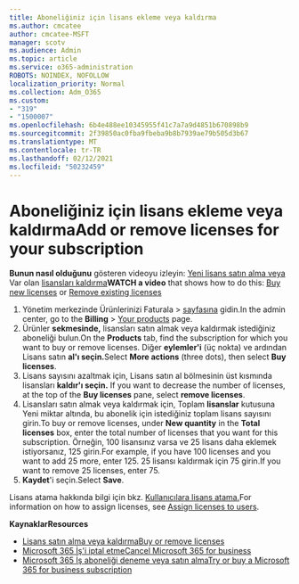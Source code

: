 ```yaml
---
title: Aboneliğiniz için lisans ekleme veya kaldırma
ms.author: cmcatee
author: cmcatee-MSFT
manager: scotv
ms.audience: Admin
ms.topic: article
ms.service: o365-administration
ROBOTS: NOINDEX, NOFOLLOW
localization_priority: Normal
ms.collection: Adm_O365
ms.custom:
- "319"
- "1500007"
ms.openlocfilehash: 6b4e488ee10345955f41c7a7a9d4851b670898b9
ms.sourcegitcommit: 2f39850ac0fba9fbeba9b8b7939ae79b505d3b67
ms.translationtype: MT
ms.contentlocale: tr-TR
ms.lasthandoff: 02/12/2021
ms.locfileid: "50232459"
---
```

# <a name="add-or-remove-licenses-for-your-subscription"></a><span data-ttu-id="5b964-102">Aboneliğiniz için lisans ekleme veya kaldırma</span><span class="sxs-lookup"><span data-stu-id="5b964-102">Add or remove licenses for your subscription</span></span>

<span data-ttu-id="5b964-103">**Bunun nasıl olduğunu** gösteren videoyu izleyin: [Yeni lisans satın alma veya](https://go.microsoft.com/fwlink/p/?linkid=2154857) Var olan [lisansları kaldırma](https://go.microsoft.com/fwlink/p/?linkid=2154938)</span><span class="sxs-lookup"><span data-stu-id="5b964-103">**WATCH a video** that shows how to do this: [Buy new licenses](https://go.microsoft.com/fwlink/p/?linkid=2154857) or [Remove existing licenses](https://go.microsoft.com/fwlink/p/?linkid=2154938)</span></span>

1. <span data-ttu-id="5b964-104">Yönetim merkezinde Ürünlerinizi Faturala   >  [sayfasına](https://go.microsoft.com/fwlink/p/?linkid=842054) gidin.</span><span class="sxs-lookup"><span data-stu-id="5b964-104">In the admin center, go to the **Billing** > [Your products](https://go.microsoft.com/fwlink/p/?linkid=842054) page.</span></span>
2. <span data-ttu-id="5b964-105">Ürünler **sekmesinde,** lisansları satın almak veya kaldırmak istediğiniz aboneliği bulun.</span><span class="sxs-lookup"><span data-stu-id="5b964-105">On the **Products** tab, find the subscription for which you want to buy or remove licenses.</span></span> <span data-ttu-id="5b964-106">Diğer **eylemler'i** (üç nokta) ve ardından Lisans satın **al'ı seçin.**</span><span class="sxs-lookup"><span data-stu-id="5b964-106">Select **More actions** (three dots), then select **Buy licenses**.</span></span>
3. <span data-ttu-id="5b964-107">Lisans sayısını azaltmak için, Lisans satın al bölmesinin üst kısmında lisansları **kaldır'ı seçin.** </span><span class="sxs-lookup"><span data-stu-id="5b964-107">If you want to decrease the number of licenses, at the top of the **Buy licenses** pane, select **remove licenses**.</span></span>
4. <span data-ttu-id="5b964-108">Lisansları satın almak veya kaldırmak için,  Toplam **lisanslar** kutusuna Yeni miktar altında, bu abonelik için istediğiniz toplam lisans sayısını girin.</span><span class="sxs-lookup"><span data-stu-id="5b964-108">To buy or remove licenses, under **New quantity** in the **Total licenses** box, enter the total number of licenses that you want for this subscription.</span></span> <span data-ttu-id="5b964-109">Örneğin, 100 lisansınız varsa ve 25 lisans daha eklemek istiyorsanız, 125 girin.</span><span class="sxs-lookup"><span data-stu-id="5b964-109">For example, if you have 100 licenses and you want to add 25 more, enter 125.</span></span> <span data-ttu-id="5b964-110">25 lisansı kaldırmak için 75 girin.</span><span class="sxs-lookup"><span data-stu-id="5b964-110">If you want to remove 25 licenses, enter 75.</span></span>
5. <span data-ttu-id="5b964-111">**Kaydet**'i seçin.</span><span class="sxs-lookup"><span data-stu-id="5b964-111">Select **Save**.</span></span>

<span data-ttu-id="5b964-112">Lisans atama hakkında bilgi için bkz. [Kullanıcılara lisans atama.](https://docs.microsoft.com/microsoft-365/admin/manage/assign-licenses-to-users)</span><span class="sxs-lookup"><span data-stu-id="5b964-112">For information on how to assign licenses, see [Assign licenses to users](https://docs.microsoft.com/microsoft-365/admin/manage/assign-licenses-to-users).</span></span>

<span data-ttu-id="5b964-113">**Kaynaklar**</span><span class="sxs-lookup"><span data-stu-id="5b964-113">**Resources**</span></span>
  
- [<span data-ttu-id="5b964-114">Lisans satın alma veya kaldırma</span><span class="sxs-lookup"><span data-stu-id="5b964-114">Buy or remove licenses</span></span>](https://docs.microsoft.com/microsoft-365/commerce/licenses/buy-licenses)
- [<span data-ttu-id="5b964-115">Microsoft 365 İş'i iptal etme</span><span class="sxs-lookup"><span data-stu-id="5b964-115">Cancel Microsoft 365 for business</span></span>](https://docs.microsoft.com/microsoft-365/commerce/subscriptions/cancel-your-subscription)
- [<span data-ttu-id="5b964-116">Microsoft 365 İş aboneliği deneme veya satın alma</span><span class="sxs-lookup"><span data-stu-id="5b964-116">Try or buy a Microsoft 365 for business subscription</span></span>](https://docs.microsoft.com/microsoft-365/commerce/try-or-buy-microsoft-365)
